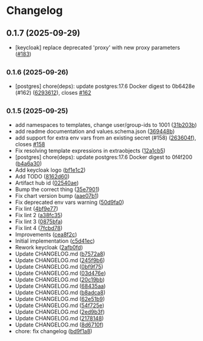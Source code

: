 # Changelog

## 0.1.7 (2025-09-29)

* [keycloak] replace deprecated 'proxy' with new proxy parameters ([#183](https://github.com/CloudPirates-io/helm-charts/pull/183))

## <small>0.1.6 (2025-09-26)</small>

* [postgres] chore(deps): update postgres:17.6 Docker digest to 0b6428e (#162) ([6293612](https://github.com/CloudPirates-io/helm-charts/commit/6293612)), closes [#162](https://github.com/CloudPirates-io/helm-charts/issues/162)

## <small>0.1.5 (2025-09-25)</small>

* add namespaces to templates, change user/group-ids to 1001 ([31b203b](https://github.com/CloudPirates-io/helm-charts/commit/31b203b))
* add readme documentation and values.schema.json ([369448b](https://github.com/CloudPirates-io/helm-charts/commit/369448b))
* add support for extra env vars from an existing secret (#158) ([263604f](https://github.com/CloudPirates-io/helm-charts/commit/263604f)), closes [#158](https://github.com/CloudPirates-io/helm-charts/issues/158)
* Fix resolving template expressions in extraobjects ([12a1cb5](https://github.com/CloudPirates-io/helm-charts/commit/12a1cb5))
* [postgres] chore(deps): update postgres:17.6 Docker digest to 0f4f200 ([b4a6a30](https://github.com/CloudPirates-io/helm-charts/commit/b4a6a30))
* Add keycloak logo ([bf1e1c2](https://github.com/CloudPirates-io/helm-charts/commit/bf1e1c2))
* Add TODO ([8162d60](https://github.com/CloudPirates-io/helm-charts/commit/8162d60))
* Artifact hub id ([02540ae](https://github.com/CloudPirates-io/helm-charts/commit/02540ae))
* Bump the correct thing ([35e7901](https://github.com/CloudPirates-io/helm-charts/commit/35e7901))
* Fix chart version bump ([aae07b1](https://github.com/CloudPirates-io/helm-charts/commit/aae07b1))
* Fix deprecated env vars warning ([50d9fa0](https://github.com/CloudPirates-io/helm-charts/commit/50d9fa0))
* Fix lint ([4bf9e77](https://github.com/CloudPirates-io/helm-charts/commit/4bf9e77))
* Fix lint 2 ([a38fc35](https://github.com/CloudPirates-io/helm-charts/commit/a38fc35))
* Fix lint 3 ([0875bfa](https://github.com/CloudPirates-io/helm-charts/commit/0875bfa))
* Fix lint 4 ([7fcbd78](https://github.com/CloudPirates-io/helm-charts/commit/7fcbd78))
* Improvements ([cea8f2c](https://github.com/CloudPirates-io/helm-charts/commit/cea8f2c))
* Initial implementation ([c5d41ec](https://github.com/CloudPirates-io/helm-charts/commit/c5d41ec))
* Rework keycloak ([2afb0fd](https://github.com/CloudPirates-io/helm-charts/commit/2afb0fd))
* Update CHANGELOG.md ([b7572a8](https://github.com/CloudPirates-io/helm-charts/commit/b7572a8))
* Update CHANGELOG.md ([245f9b6](https://github.com/CloudPirates-io/helm-charts/commit/245f9b6))
* Update CHANGELOG.md ([0bf9f75](https://github.com/CloudPirates-io/helm-charts/commit/0bf9f75))
* Update CHANGELOG.md ([03d476e](https://github.com/CloudPirates-io/helm-charts/commit/03d476e))
* Update CHANGELOG.md ([20c19bb](https://github.com/CloudPirates-io/helm-charts/commit/20c19bb))
* Update CHANGELOG.md ([68435aa](https://github.com/CloudPirates-io/helm-charts/commit/68435aa))
* Update CHANGELOG.md ([b8adca8](https://github.com/CloudPirates-io/helm-charts/commit/b8adca8))
* Update CHANGELOG.md ([62e51b9](https://github.com/CloudPirates-io/helm-charts/commit/62e51b9))
* Update CHANGELOG.md ([54f725e](https://github.com/CloudPirates-io/helm-charts/commit/54f725e))
* Update CHANGELOG.md ([2ed9b3f](https://github.com/CloudPirates-io/helm-charts/commit/2ed9b3f))
* Update CHANGELOG.md ([2178148](https://github.com/CloudPirates-io/helm-charts/commit/2178148))
* Update CHANGELOG.md ([8d6710f](https://github.com/CloudPirates-io/helm-charts/commit/8d6710f))
* chore: fix changelog ([bd9f1a8](https://github.com/CloudPirates-io/helm-charts/commit/bd9f1a8))
